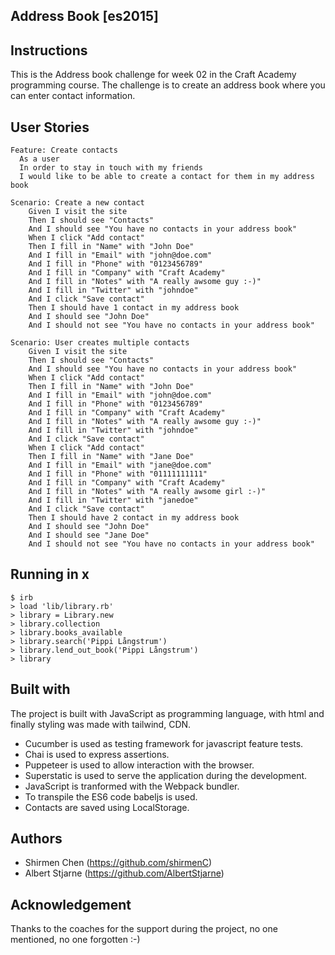 ## Address Book [es2015]

Instructions
-------
This is the Address book challenge for week 02 in the Craft Academy programming course. The challenge is to create an address book where you can enter contact information. 

User Stories
----

```
Feature: Create contacts
  As a user
  In order to stay in touch with my friends
  I would like to be able to create a contact for them in my address book

```
```
Scenario: Create a new contact
    Given I visit the site
    Then I should see "Contacts"
    And I should see "You have no contacts in your address book"
    When I click "Add contact"
    Then I fill in "Name" with "John Doe"
    And I fill in "Email" with "john@doe.com"
    And I fill in "Phone" with "0123456789"
    And I fill in "Company" with "Craft Academy"
    And I fill in "Notes" with "A really awsome guy :-)"
    And I fill in "Twitter" with "johndoe"
    And I click "Save contact"
    Then I should have 1 contact in my address book
    And I should see "John Doe"
    And I should not see "You have no contacts in your address book"

```

```
Scenario: User creates multiple contacts
    Given I visit the site
    Then I should see "Contacts"
    And I should see "You have no contacts in your address book"
    When I click "Add contact"
    Then I fill in "Name" with "John Doe"
    And I fill in "Email" with "john@doe.com"
    And I fill in "Phone" with "0123456789"
    And I fill in "Company" with "Craft Academy"
    And I fill in "Notes" with "A really awsome guy :-)"
    And I fill in "Twitter" with "johndoe"
    And I click "Save contact"
    When I click "Add contact"
    Then I fill in "Name" with "Jane Doe"
    And I fill in "Email" with "jane@doe.com"
    And I fill in "Phone" with "01111111111"
    And I fill in "Company" with "Craft Academy"
    And I fill in "Notes" with "A really awsome girl :-)"
    And I fill in "Twitter" with "janedoe"
    And I click "Save contact"
    Then I should have 2 contact in my address book
    And I should see "John Doe"
    And I should see "Jane Doe"
    And I should not see "You have no contacts in your address book"

```


Running in x
----

```
$ irb
> load 'lib/library.rb'
> library = Library.new
> library.collection
> library.books_available
> library.search('Pippi Långstrum')
> library.lend_out_book('Pippi Långstrum')
> library

```

Built with
----
The project is built with JavaScript as programming language, with html and finally styling was made with tailwind, CDN.
* Cucumber is used as testing framework for javascript feature tests.
* Chai is used to express assertions.
* Puppeteer is used to allow interaction with the browser.
* Superstatic is used to serve the application during the development.
* JavaScript is tranformed with the Webpack bundler.
* To transpile the ES6 code babeljs is used.
* Contacts are saved using LocalStorage.


Authors
----
  * Shirmen Chen (https://github.com/shirmenC)
  * Albert Stjarne (https://github.com/AlbertStjarne)

Acknowledgement
----
Thanks to the coaches for the support during the project, no one mentioned, no one forgotten :-)
